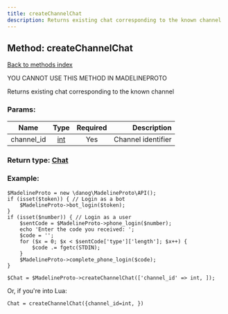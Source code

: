 ```yaml
---
title: createChannelChat
description: Returns existing chat corresponding to the known channel
---
```

## Method: createChannelChat  
[Back to methods index](index.md)


YOU CANNOT USE THIS METHOD IN MADELINEPROTO


Returns existing chat corresponding to the known channel

### Params:

| Name     |    Type       | Required | Description |
|----------|:-------------:|:--------:|------------:|
|channel\_id|[int](../types/int.md) | Yes|Channel identifier|


### Return type: [Chat](../types/Chat.md)

### Example:


```
$MadelineProto = new \danog\MadelineProto\API();
if (isset($token)) { // Login as a bot
    $MadelineProto->bot_login($token);
}
if (isset($number)) { // Login as a user
    $sentCode = $MadelineProto->phone_login($number);
    echo 'Enter the code you received: ';
    $code = '';
    for ($x = 0; $x < $sentCode['type']['length']; $x++) {
        $code .= fgetc(STDIN);
    }
    $MadelineProto->complete_phone_login($code);
}

$Chat = $MadelineProto->createChannelChat(['channel_id' => int, ]);
```

Or, if you're into Lua:

```
Chat = createChannelChat({channel_id=int, })
```

